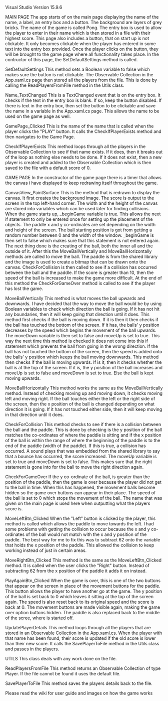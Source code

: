 Visual Studio Version 15.9.6

MAIN PAGE
The app starts of on the main page displaying the name of the name, a label, an entry box and a button. The background
are layers of grey bricks. The name of the game is called Pong. The entry box is used to allow the player to enter in
their name which is then stored in a file with their highest score. This page also includes a button, that on start up 
is not clickable. It only becomes clickable when the player has entered in some text into the entry box provided.
Once the player clicks on the button, they will be brought to the game page where all functionality takes place.
In the contructor of this page, the SetDefaultSettings method is called.

SetDefaultSettings
This method sets a Boolean variable to false which makes sure the button is not clickable. The Observable Collection
in the App.xaml.cs page then stored all the players from the file. This is done by calling the ReadPlayersFromFile
method in the Utils class.

Name_TextChanged
This is a TextChanged event that is on the entry box. It checks if the text in the entry box is blank. If so, keep the
button disabled. If there is text in the entry box, then set the button to be clickable and save the name in a variable
in the App.xaml.cs page. This allows the name to be used on the game page as well.

GamePage_Clicked
This is the name of the name that is called when the player clicks the "PLAY" button. It calls the CheckIfPlayerExists
method and then navigates to the Game Page.

CheckIfPlayerExists
This method loops through all the players in the Observable Collection to see if that name exists. If it does, then it
breaks out of the loop as nothing else needs to be done. If it does not exist, then a new player is created and added
to the Observable Collection which is then saved to the file with a default score of 0.

GAME PAGE
In the constructor of the game page there is a timer that allows the canvas i have displayed to keep redrawing itself
throughout the game. 

CanvasView_PaintSurface
This is the method that is redrawn to display the canvas. It first creates the background image. The score is output to the
screen in the top left-hand corner. The width and the height of the canvas are stored into variables which can be used later
for finding collisions. When the game starts up, _beginGame variable is true. This allows the next if statement to only be 
entered once for setting up the placement of the objects. The paddle x and y co-ordinates are set depending on the width and
height of the screen. The ball starting position is got from getting a random number between 0 and the width of the window.
_beginGame is then set to false which makes sure that this statement is not entered again. The next thing done is the creating
of the ball, both the inner all and the outside of it. After this the MoveBallVertically and MoveBallHorizontally methods are 
called to move the ball. The paddle is from the shared library and the image is used to create a bitmap that can be drawn onto
the canvas. CheckForCollision is then called to see if a collision has occurred between the ball and the paddle. If the score is
greater than 10, then the speed of the ball is increased to make the game more difficult. At the end of this method the 
CheckForGameOver method is called to see if the player has lost the game.

MoveBallVertically
This method is what moves the ball upwards and downwards. I have decided that the way to move the ball would be by using 
Boolean variables to check which direction the ball is going. If it has not hit any boundaries, then it will keep going that 
direction until it does. This method first checks if the ball is moving down. If it is then it then checks if the ball has 
touched the bottom of the screen. If it has, the balls' y position decreases by the speed which begins the movement of the 
ball upwards. The moveDown variable is then set to false and moveUp is set to true. This way the next time this method is 
checked it does not come into this if statement which prevents the ball from going in the wrong direction. If the ball has 
not touched the bottom of the screen, then the speed is added onto the balls' y position which keeps the ball moving downwards.
This method then checks if the ball is moving upwards. If is it, then it checks whether the ball is at the top of the 
screen. If it is, the y position of the ball increases and moveUp is set to false and moveDown is set to true. Else the ball
is kept moving upwards.

MoveBallHorizontally
This method works the same as the MoveBallVertically method. Instead of checking moving up and moving down, it checks moving left
and moving right. If the ball touches either the left or the right side of the screen, then the x position of the ball is changed
depending on what direction it is going. If it has not touched either side, then it will keep moving in that direction until it 
does.

CheckForCollision
This method checks to see if there is a collision between the ball and the paddle. This is done by checking is the y position of the
ball matches the co-ordinates of where the paddle is sitting and if the x position of the ball is within the range of where the 
beginning of the paddle is to the end of the paddle (width of the paddle). If this is true, a collision has occurred. A sound plays
that was embedded from the shared library to say that a bounce has occurred, the score increased. The moveUp variable is set to true 
and moveDown is set to false. This makes sure that the right statement is gone into for the ball to move the right direction again.

CheckForGameOver
If the y co-ordinate of the ball, is greater than the position of the paddle, then the game is over because the player did not get
to the ball in time. When this has happened, the movement balls become hidden so the game over buttons can appear in their place.
The speed of the ball is set to 0 which stops the movement of the ball. The name that was given on the main page is used here when 
outputting what the players score is.

MoveLeftBtn_Clicked
When the "Left" button is clicked by the player, this method is called which allows the paddle to move towards the left. I had some 
problems with getting the collision to occur because the x and y co-ordinates of the ball would not match with the x and y position
of the paddle. The best way for me to fix this was to subtract 62 onto the variable that holds the x position of the paddle. This allowed
the collision to keep working instead of just in certain areas.

MoveRightBtn_Clicked
This method is the same as the MoveLeftBtn_Clicked method. It is called when the user clicks the "Right" button. Instead of subtracting
62 from the x position of the paddle it adds it on instead.

PlayAgainBtn_Clicked
When the game is over, this is one of the two buttons that appear on the screen in place of the movement buttons for the paddle. This button
allows the player to have another go at the game. The y position of the ball is set back to 0 which leaves it sitting at the top of the screen
again. The speed is also reset back to its original speed and the score is back at 0. The movement buttons are made visible again, making the
game over option buttons hidden. The paddle is also replaced back to the middle of the scree, where is started off.

UpdatePlayerDetails
This method loops through all the players that are stored in an Observable Collection in the App.xaml.cs. When the player with that name has
been found, their score is updated if the old score is lower than their new score. It calls the SavePlayerToFile method in the Utils class
and passes in the players.

UTILS
This class deals with any work done on the file.

ReadPlayersFromFile
This method returns an Observable Collection of type Player. If the file cannot be found it uses the default file. 

SavePlayerToFile
This method saves the players details back to the file.


Please read the wiki for user guide and images on how the game works
